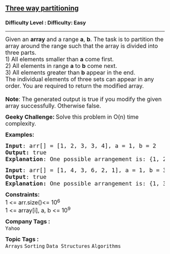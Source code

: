 <h2><a href="https://www.geeksforgeeks.org/problems/three-way-partitioning/1?page=5&difficulty=Easy&sortBy=submissions">Three way partitioning</a></h2><h3>Difficulty Level : Difficulty: Easy</h3><hr><div class="problems_problem_content__Xm_eO"><p><span style="font-size: 18px;">Given an <strong>array</strong> and a range <strong>a</strong>, <strong>b</strong>. The task is to partition the array around the range such that the array is divided into three parts.<br>1) All elements smaller than <strong>a</strong> come first.<br>2) All elements in range <strong>a</strong> to <strong>b</strong> come next.<br>3) All elements greater than <strong>b</strong> appear in the end.<br>The individual elements of three sets can appear in any order. You are required to return the modified array.<br><br><strong>Note</strong>: The generated output is true if you modify the given array successfully. Otherwise false.</span></p>
<p><strong><span style="font-size: 18px;">Geeky Challenge: </span></strong><span style="font-size: 18px;">Solve this problem in O(n) time complexity.</span></p>
<p><span style="font-size: 18px;"><strong>Examples:</strong></span></p>
<pre><span style="font-size: 18px;"><strong>Input</strong>: arr[] = [1, 2, 3, 3, 4], a = 1, b = 2
<strong>Output:</strong> true
<strong>Explanation</strong>: One possible arrangement is: {1, 2, 3, 3, 4}. If you return a valid arrangement, output will be true.</span>
</pre>
<pre><span style="font-size: 18px;"><strong>Input</strong>: arr[] = [1, 4, 3, 6, 2, 1], a = 1, b = 3
<strong>Output</strong>: true
<strong>Explanation: </strong>One possible arrangement is: {1, 3, 2, 1, 4, 6}. If you return a valid arrangement, output will be true.</span></pre>
<p><span style="font-size: 18px;"><strong>Constraints:</strong></span><br><span style="font-size: 18px;">1 &lt;= arr.size()&lt;= 10</span><sup><span style="font-size: 15px;">6</span></sup><br><span style="font-size: 18px;">1 &lt;= array[i], a, b &lt;= 10<sup>9</sup></span></p></div><p><span style=font-size:18px><strong>Company Tags : </strong><br><code>Yahoo</code>&nbsp;<br><p><span style=font-size:18px><strong>Topic Tags : </strong><br><code>Arrays</code>&nbsp;<code>Sorting</code>&nbsp;<code>Data Structures</code>&nbsp;<code>Algorithms</code>&nbsp;